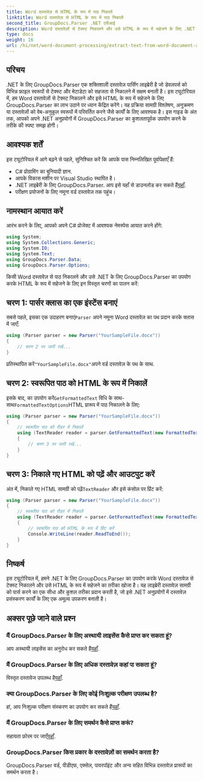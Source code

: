 ```yaml
---
title: Word दस्तावेज़ से HTML के रूप में पाठ निकालें
linktitle: Word दस्तावेज़ से HTML के रूप में पाठ निकालें
second_title: GroupDocs.Parser .NET एपीआई
description: Word दस्तावेज़ों से टेक्स्ट निकालने और उसे HTML के रूप में सहेजने के लिए .NET के लिए GroupDocs.Parser का उपयोग करना सीखें। कोड उदाहरणों के साथ चरण-दर-चरण ट्यूटोरियल।
type: docs
weight: 16
url: /hi/net/word-document-processing/extract-text-from-word-document-as-html/
---
```

## परिचय
.NET के लिए GroupDocs.Parser एक शक्तिशाली दस्तावेज़ पार्सिंग लाइब्रेरी है जो डेवलपर्स को विभिन्न फ़ाइल स्वरूपों से टेक्स्ट और मेटाडेटा को सहजता से निकालने में सक्षम बनाती है। इस ट्यूटोरियल में, हम Word दस्तावेज़ों से टेक्स्ट निकालने और इसे HTML के रूप में सहेजने के लिए GroupDocs.Parser का लाभ उठाने पर ध्यान केंद्रित करेंगे। यह प्रक्रिया सामग्री विश्लेषण, अनुक्रमण या दस्तावेज़ों को वेब-अनुकूल स्वरूपों में परिवर्तित करने जैसे कार्यों के लिए आवश्यक है। इस गाइड के अंत तक, आपको अपने .NET अनुप्रयोगों में GroupDocs.Parser का कुशलतापूर्वक उपयोग करने के तरीके की स्पष्ट समझ होगी।
## आवश्यक शर्तें
इस ट्यूटोरियल में आगे बढ़ने से पहले, सुनिश्चित करें कि आपके पास निम्नलिखित पूर्वापेक्षाएँ हैं:
- C# प्रोग्रामिंग का बुनियादी ज्ञान.
- आपके विकास मशीन पर Visual Studio स्थापित है।
-  .NET लाइब्रेरी के लिए GroupDocs.Parser. आप इसे यहाँ से डाउनलोड कर सकते हैं[यहाँ](https://releases.groupdocs.com/parser/net/).
- परीक्षण प्रयोजनों के लिए नमूना वर्ड दस्तावेज़ तक पहुंच।
## नामस्थान आयात करें
आरंभ करने के लिए, आपको अपने C# प्रोजेक्ट में आवश्यक नेमस्पेस आयात करने होंगे:
```csharp
using System;
using System.Collections.Generic;
using System.IO;
using System.Text;
using GroupDocs.Parser.Data;
using GroupDocs.Parser.Options;
```
किसी Word दस्तावेज़ से पाठ निकालने और उसे .NET के लिए GroupDocs.Parser का उपयोग करके HTML के रूप में सहेजने के लिए इन विस्तृत चरणों का पालन करें:
## चरण 1: पार्सर क्लास का एक इंस्टेंस बनाएं
 सबसे पहले, इसका एक उदाहरण बनाएं`Parser` अपने नमूना Word दस्तावेज़ का पथ प्रदान करके क्लास में जाएँ:
```csharp
using (Parser parser = new Parser("YourSampleFile.docx"))
{
    // चरण 2 पर जारी रखें...
}
```
 प्रतिस्थापित करें`"YourSampleFile.docx"`अपने वर्ड दस्तावेज़ के पथ के साथ.
## चरण 2: स्वरूपित पाठ को HTML के रूप में निकालें
 इसके बाद, का उपयोग करें`GetFormattedText` विधि के साथ-साथ`FormattedTextOptions`HTML प्रारूप में पाठ निकालने के लिए:
```csharp
using (Parser parser = new Parser("YourSampleFile.docx"))
{
    // स्वरूपित पाठ को रीडर में निकालें
    using (TextReader reader = parser.GetFormattedText(new FormattedTextOptions(FormattedTextMode.Html)))
    {
        // चरण 3 पर जारी रखें...
    }
}
```
## चरण 3: निकाले गए HTML को पढ़ें और आउटपुट करें
 अंत में, निकाले गए HTML सामग्री को पढ़ें`TextReader` और इसे कंसोल पर प्रिंट करें:
```csharp
using (Parser parser = new Parser("YourSampleFile.docx"))
{
    // स्वरूपित पाठ को रीडर में निकालें
    using (TextReader reader = parser.GetFormattedText(new FormattedTextOptions(FormattedTextMode.Html)))
    {
        // स्वरूपित पाठ को HTML के रूप में प्रिंट करें
        Console.WriteLine(reader.ReadToEnd());
    }
}
```
## निष्कर्ष
इस ट्यूटोरियल में, हमने .NET के लिए GroupDocs.Parser का उपयोग करके Word दस्तावेज़ से टेक्स्ट निकालने और उसे HTML के रूप में सहेजने का तरीका खोजा है। यह लाइब्रेरी दस्तावेज़ सामग्री को पार्स करने का एक सीधा और कुशल तरीका प्रदान करती है, जो इसे .NET अनुप्रयोगों में दस्तावेज़ प्रसंस्करण कार्यों के लिए एक अमूल्य उपकरण बनाती है।

## अक्सर पूछे जाने वाले प्रश्न
### मैं GroupDocs.Parser के लिए अस्थायी लाइसेंस कैसे प्राप्त कर सकता हूं?
 आप अस्थायी लाइसेंस का अनुरोध कर सकते हैं[यहाँ](https://purchase.groupdocs.com/temporary-license/).
### मैं GroupDocs.Parser के लिए अधिक दस्तावेज़ कहां पा सकता हूं?
 विस्तृत दस्तावेज उपलब्ध है[यहाँ](https://reference.groupdocs.com/parser/net/).
### क्या GroupDocs.Parser के लिए कोई निःशुल्क परीक्षण उपलब्ध है?
 हां, आप निःशुल्क परीक्षण संस्करण का उपयोग कर सकते हैं[यहाँ](https://releases.groupdocs.com/).
### मैं GroupDocs.Parser के लिए समर्थन कैसे प्राप्त करूं?
 सहायता फ़ोरम पर जाएँ[यहाँ](https://forum.groupdocs.com/c/parser/17).
### GroupDocs.Parser किस प्रकार के दस्तावेज़ों का समर्थन करता है?
GroupDocs.Parser वर्ड, पीडीएफ, एक्सेल, पावरपॉइंट और अन्य सहित विभिन्न दस्तावेज़ प्रारूपों का समर्थन करता है।